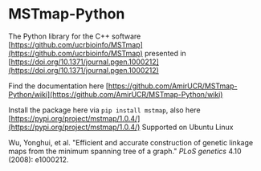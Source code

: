 # MSTmap-Python

The Python library for the C++ software [https://github.com/ucrbioinfo/MSTmap](https://github.com/ucrbioinfo/MSTmap) presented in [https://doi.org/10.1371/journal.pgen.1000212](https://doi.org/10.1371/journal.pgen.1000212)

Find the documentation here [https://github.com/AmirUCR/MSTmap-Python/wiki](https://github.com/AmirUCR/MSTmap-Python/wiki)

Install the package here via `pip install mstmap`, also here [https://pypi.org/project/mstmap/1.0.4/](https://pypi.org/project/mstmap/1.0.4/)
Supported on Ubuntu Linux

Wu, Yonghui, et al. "Efficient and accurate construction of genetic linkage maps from the minimum spanning tree of a graph." _PLoS genetics_ 4.10 (2008): e1000212.